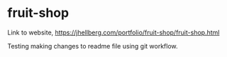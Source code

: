 # fruit-shop

Link to website,
https://jhellberg.com/portfolio/fruit-shop/fruit-shop.html

Testing making changes to readme file using git workflow.
